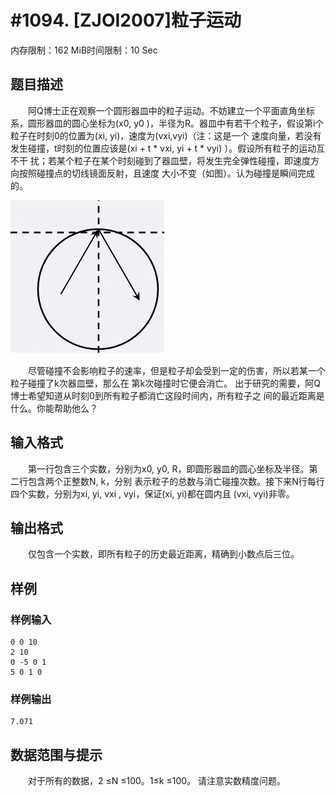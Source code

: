 # #1094. [ZJOI2007]粒子运动

内存限制：162 MiB时间限制：10 Sec

## 题目描述

　　阿Q博士正在观察一个圆形器皿中的粒子运动。不妨建立一个平面直角坐标系，圆形器皿的圆心坐标为(x0, y0
)，半径为R。器皿中有若干个粒子，假设第i个粒子在时刻0的位置为(xi, yi)，速度为(vxi,vyi)（注：这是一个
速度向量，若没有发生碰撞，t时刻的位置应该是(xi + t * vxi, yi + t * vyi) ）。假设所有粒子的运动互不干
扰；若某个粒子在某个时刻碰到了器皿壁，将发生完全弹性碰撞，即速度方向按照碰撞点的切线镜面反射，且速度
大小不变（如图）。认为碰撞是瞬间完成的。

![](upload/201409/1094.jpg)

　　尽管碰撞不会影响粒子的速率，但是粒子却会受到一定的伤害，所以若某一个粒子碰撞了k次器皿壁，那么在
第k次碰撞时它便会消亡。 出于研究的需要，阿Q博士希望知道从时刻0到所有粒子都消亡这段时间内，所有粒子之
间的最近距离是什么。你能帮助他么？

## 输入格式

　　第一行包含三个实数，分别为x0, y0, R，即圆形器皿的圆心坐标及半径。第二行包含两个正整数N, k，分别
表示粒子的总数与消亡碰撞次数。接下来N行每行四个实数，分别为xi, yi, vxi , vyi，保证(xi, yi)都在圆内且
(vxi, vyi)非零。

## 输出格式

　　仅包含一个实数，即所有粒子的历史最近距离，精确到小数点后三位。

## 样例

### 样例输入

    
    0 0 10
    2 10
    0 -5 0 1
    5 0 1 0
    

### 样例输出

    
    7.071
    

## 数据范围与提示

　　对于所有的数据，2 &le;N &le;100。1&le;k &le;100。 请注意实数精度问题。
